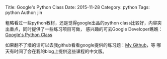Title: Google's Python Class
Date: 2015-11-28
Category: python
Tags: python
Author: jin

粗略看过一些python教材，还是觉得google出品的python class比较好，内容突出重点，同时提供了一些练习项目可做，
感兴趣的可去Google Developer瞧瞧：[Google's Python Class](https://developers.google.com/edu/python/)

如果翻不了墙的话可以去我github看看google提供的练习题：[My Github](https://github.com/yangjin-unique)，等
哪天有时间了会在我的blog上提供这些课程的中文版。

